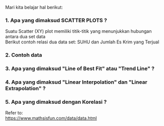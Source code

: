 Mari kita belajar hal berikut:  
  
  
### 1. Apa yang dimaksud SCATTER PLOTS ?  
Suatu Scatter (XY) plot memiliki titik-titik yang menunjukkan hubungan antara dua set data\
Berikut contoh relasi dua data set: SUHU dan Jumlah Es Krim yang Terjual

### 2. Contoh data  
### 3. Apa yang dimaksud "Line of Best Fit" atau "Trend Line" ?  
### 4. Apa yang dimaksud "Linear Interpolation" dan "Linear Extrapolation" ?  
### 5. Apa yang dimaksud dengan Korelasi ?  
  
    
  

Refer to:  
https://www.mathsisfun.com/data/data.html